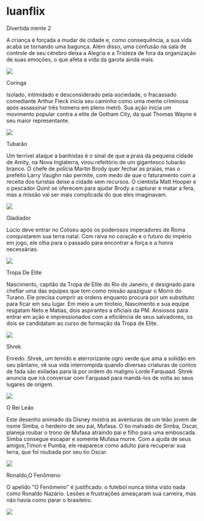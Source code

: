 # luanflix

Divertida mente 2

A criança é forçada a mudar de cidade e, como consequência, a sua vida acaba se tornando uma bagunça. Além disso, uma confusão na sala de controle de seu cérebro deixa a Alegria e a Tristeza de fora da organização de suas emoções, o que afeta a vida da garota ainda mais.

![](https://media1.tenor.com/m/voITwv_d-C8AAAAd/scared-joy.gif)


Coringa 

Isolado, intimidado e desconsiderado pela sociedade, o fracassado comediante Arthur Fleck inicia seu caminho como uma mente criminosa após assassinar três homens em pleno metrô. Sua ação inicia um movimento popular contra a elite de Gotham City, da qual Thomas Wayne é seu maior representante.

![](https://media1.tenor.com/m/yY70uwSWXaUAAAAd/joker-joaquin-phoenix.gif)

Tubarão

Um terrível ataque a banhistas é o sinal de que a praia da pequena cidade de Amity, na Nova Inglaterra, virou refeitório de um gigantesco tubarão branco. O chefe de polícia Martin Brody quer fechar as praias, mas o prefeito Larry Vaughn não permite, com medo de que o faturamento com a receita dos turistas deixe a cidade sem recursos. O cientista Matt Hooper e o pescador Quint se oferecem para ajudar Brody a capturar e matar a fera, mas a missão vai ser mais complicada do que eles imaginavam.

![](https://media1.tenor.com/m/NsFlhDBRA1cAAAAd/shark-attack-shark.gif)

Gladiador

Lúcio deve entrar no Coliseu após os poderosos imperadores de Roma conquistarem sua terra natal. Com raiva no coração e o futuro do império em jogo, ele olha para o passado para encontrar a força e a honra necessárias.

![](https://media1.tenor.com/m/5-4qNrDbnJ0AAAAd/muhte%C5%9Fem-d%C3%B6rtl%C3%BC.gif)

Tropa De Elite

Nascimento, capitão da Tropa de Elite do Rio de Janeiro, é designado para chefiar uma das equipes que tem como missão apaziguar o Morro do Turano. Ele precisa cumprir as ordens enquanto procura por um substituto para ficar em seu lugar. Em meio a um tiroteio, Nascimento e sua equipe resgatam Neto e Matias, dois aspirantes a oficiais da PM. Ansiosos para entrar em ação e impressionados com a eficiência de seus salvadores, os dois se candidatam ao curso de formação da Tropa de Elite.

![](https://media1.tenor.com/m/4sEULzbSxlYAAAAd/bope.gif)

Shrek

Enredo. Shrek, um temido e aterrorizante ogro verde que ama a solidão em seu pântano, vê sua vida interrompida quando diversas criaturas de contos de fada são exiladas para lá por ordem do maligno Lorde Farquaad. Shrek anuncia que irá conversar com Farquaad para mandá-los de volta ao seus lugares de origem.

![](https://media1.tenor.com/m/STAREZbn7jkAAAAd/cracked-player-shrek-shrek-on-easymc.gif)

O Rei Leão

Este desenho animado da Disney mostra as aventuras de um leão jovem de nome Simba, o herdeiro de seu pai, Mufasa. O tio malvado de Simba, Oscar, planeja roubar o trono de Mufasa atraindo pai e filho para uma emboscada. Simba consegue escapar e somente Mufasa morre. Com a ajuda de seus amigos,Timon e Pumba, ele reaparece como adulto para recuperar sua terra, que foi roubada por seu tio Oscar.

![](https://media1.tenor.com/m/MHPlRQ_8L8kAAAAd/lion-king-simba.gif)

Ronaldo,O Fenômeno

O apelido "O Fenômeno" é justificado: o futebol nunca tinha visto nada como Ronaldo Nazário. Lesões e frustrações ameaçaram sua carreira, mas não havia como parar o brasileiro.

![](https://media1.tenor.com/m/3_7PwHiaBAsAAAAd/ronaldo-nazario-real-madrid.gif)

